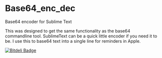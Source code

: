 # Base64_enc_dec
Base64 encoder for Sublime Text

This was designed to get the same functionality as the base64 commandline tool. SublimeText can be a quick little encoder if you need it to be. I use this to base64 text into a single line for reminders in Apple.

[![Bitdeli Badge](https://d2weczhvl823v0.cloudfront.net/CodyKochmann/base64_enc_dec/trend.png)](https://bitdeli.com/free "Bitdeli Badge")
